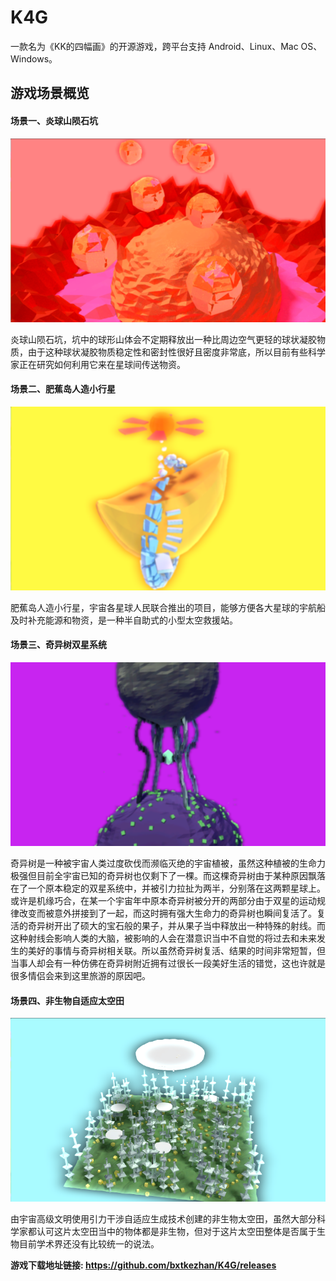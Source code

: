 # K4G

一款名为《KK的四幅画》的开源游戏，跨平台支持 Android、Linux、Mac OS、Windows。

## 游戏场景概览

#### 场景一、炎球山陨石坑

![](K4G-DEV/Scenes/Scene1/graph1.png)

炎球山陨石坑，坑中的球形山体会不定期释放出一种比周边空气更轻的球状凝胶物质，由于这种球状凝胶物质稳定性和密封性很好且密度非常底，所以目前有些科学家正在研究如何利用它来在星球间传送物资。

#### 场景二、肥蕉岛人造小行星

![](K4G-DEV/Scenes/Scene2/graph2.png)

肥蕉岛人造小行星，宇宙各星球人民联合推出的项目，能够方便各大星球的宇航船及时补充能源和物资，是一种半自助式的小型太空救援站。

#### 场景三、奇异树双星系统

![](K4G-DEV/Scenes/Scene3/graph3.png)

奇异树是一种被宇宙人类过度砍伐而濒临灭绝的宇宙植被，虽然这种植被的生命力极强但目前全宇宙已知的奇异树也仅剩下了一棵。而这棵奇异树由于某种原因飘落在了一个原本稳定的双星系统中，并被引力拉扯为两半，分别落在这两颗星球上。或许是机缘巧合，在某一个宇宙年中原本奇异树被分开的两部分由于双星的运动规律改变而被意外拼接到了一起，而这时拥有强大生命力的奇异树也瞬间复活了。复活的奇异树开出了硕大的宝石般的果子，并从果子当中释放出一种特殊的射线。而这种射线会影响人类的大脑，被影响的人会在潜意识当中不自觉的将过去和未来发生的美好的事情与奇异树相关联。所以虽然奇异树复活、结果的时间非常短暂，但当事人却会有一种仿佛在奇异树附近拥有过很长一段美好生活的错觉，这也许就是很多情侣会来到这里旅游的原因吧。

#### 场景四、非生物自适应太空田

![](K4G-DEV/Scenes/Scene4/graph4.png)

由宇宙高级文明使用引力干涉自适应生成技术创建的非生物太空田，虽然大部分科学家都认可这片太空田当中的物体都是非生物，但对于这片太空田整体是否属于生物目前学术界还没有比较统一的说法。

**游戏下载地址链接: https://github.com/bxtkezhan/K4G/releases**